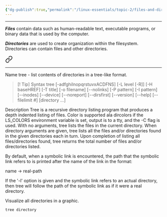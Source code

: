 ```yaml
---
{"dg-publish":true,"permalink":"/linux-essentials/topic-2/files-and-directories/","noteIcon":"1"}
---
```


---
___Files___ contain data such as human-readable text, executable programs, or binary data that is used by the computer.

___Directories___ are used to create organization within the filesystem. Directories can contain files and other directories.


<div class="transclusion internal-embed is-loaded"><a class="markdown-embed-link" href="/linux-essentials/topic-2/tree/" aria-label="Open link"><svg xmlns="http://www.w3.org/2000/svg" width="24" height="24" viewBox="0 0 24 24" fill="none" stroke="currentColor" stroke-width="2" stroke-linecap="round" stroke-linejoin="round" class="svg-icon lucide-link"><path d="M10 13a5 5 0 0 0 7.54.54l3-3a5 5 0 0 0-7.07-7.07l-1.72 1.71"></path><path d="M14 11a5 5 0 0 0-7.54-.54l-3 3a5 5 0 0 0 7.07 7.07l1.71-1.71"></path></svg></a><div class="markdown-embed">




---
Name
tree - list contents of directories in a tree-like format.

> [! Tip] Syntax
> 	tree [-adfghilnopqrstuvxACDFNS] [-L level [-R]] [-H baseHREF] [-T title] [-o filename] [--nolinks] [-P pattern] [-I pattern] [--inodes] [--device] [--noreport] [--dirsfirst] [--version] [--help] [--filelimit #] [directory ...]


Description
Tree is a recursive directory listing program that produces a depth indented listing of files. Color is supported ala dircolors if the LS_COLORS environment variable is set, output is to a tty, and the -C flag is used. With no arguments, tree lists the files in the current directory. When directory arguments are given, tree lists all the files and/or directories found in the given directories each in turn. Upon completion of listing all files/directories found, tree returns the total number of files and/or directories listed.

By default, when a symbolic link is encountered, the path that the symbolic link refers to is printed after the name of the link in the format:

name -> real-path

If the '-l' option is given and the symbolic link refers to an actual directory, then tree will follow the path of the symbolic link as if it were a real directory.

Visualize all directories in a graphic.
```bash
tree directory
```


</div></div>
